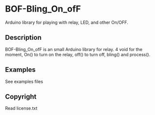 # BOF-Bling_On_ofF

Arduino library for playing with relay, LED, and other On/OFF.

## Description
BOF-Bling_On_ofF is an small Arduino library for relay. 4 void for the moment, On() to turn on the relay, off() to turn off, bling() and process(). 


## Examples
See examples files
 
## Copyright
Read license.txt

